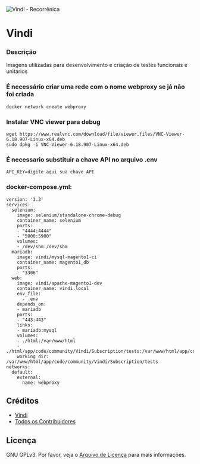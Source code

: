 ![Vindi - Recorrênica](https://blog.vindi.com.br/wp-content/uploads/2018/08/logo-vindi.png)

# Vindi 


### Descrição
Imagens utilizadas para desenvolvimento e criação de testes funcionais e unitários 


### É necessário criar uma rede com o nome webproxy se já não foi criada

```
docker network create webproxy
```

### Instalar VNC viewer para debug

```
wget https://www.realvnc.com/download/file/viewer.files/VNC-Viewer-6.18.907-Linux-x64.deb
sudo dpkg -i VNC-Viewer-6.18.907-Linux-x64.deb
```

### É necessario substituir a chave API no arquivo **.env**

```
API_KEY=digite aqui sua chave API
```


### docker-compose.yml:

```
version: '3.3'
services:
  selenium:
    image: selenium/standalone-chrome-debug
    container_name: selenium
    ports:
    - "4444:4444"
    - "5900:5900"
    volumes:
    - /dev/shm:/dev/shm
  mariadb:
    image: vindi/mysql-magento1-ci
    container_name: magento1_db
    ports:
    - "3306"
  web:
    image: vindi/apache-magento1-dev
    container_name: vindi.local
    env_file:
      - .env
    depends_on:
    - mariadb
    ports:
    - "443:443"
    links:
    - mariadb:mysql
    volumes:
    - ./html:/var/www/html
    - ./html/app/code/community/Vindi/Subscription/tests:/var/www/html/app/code/community/Vindi/Subscription/tests
    working_dir: /var/www/html/app/code/community/Vindi/Subscription/tests
networks:
  default:
    external:
      name: webproxy
```

## Créditos
- [Vindi](https://github.com/vindi)
- [Todos os Contribuidores](https://github.com/vindi/vindi-magento/contributors)

## Licença
GNU GPLv3. Por favor, veja o [Arquivo de Licença](LICENSE) para mais informações.
